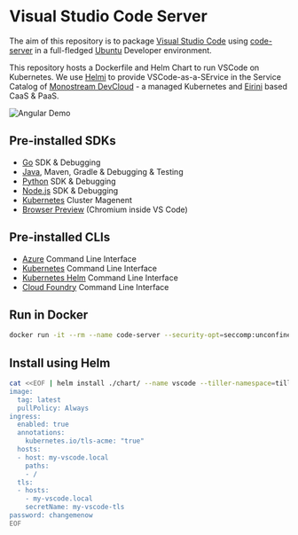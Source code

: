 # Visual Studio Code Server

The aim of this repository is to package [Visual Studio Code](https://code.visualstudio.com/) using [code-server](https://github.com/codercom/code-server) in a full-fledged [Ubuntu](https://www.ubuntu.com/desktop/developers) Developer environment.

This repository hosts a Dockerfile and Helm Chart to run VSCode on Kubernetes. We use [Helmi](https://github.com/monostream/helmi) to provide VSCode-as-a-SErvice in the Service Catalog of [Monostream DevCloud](https://www.monostream.com/cloud) - a managed Kubernetes and [Eirini](https://www.cloudfoundry.org/project-eirini/) based CaaS & PaaS.

![Angular Demo](docs/demo_ng.png)

## Pre-installed SDKs

- [Go](https://golang.org/) SDK & Debugging
- [Java](https://openjdk.java.net/), Maven, Gradle & Debugging & Testing
- [Python](https://www.python.org/) SDK & Debugging
- [Node.js](https://nodejs.org) SDK & Debugging
- [Kubernetes](https://kubernetes.io/) Cluster Magenent
- [Browser Preview](https://github.com/auchenberg/vscode-browser-preview) (Chromium inside VS Code)

## Pre-installed CLIs

- [Azure](https://docs.microsoft.com/en-us/cli/) Command Line Interface
- [Kubernetes](https://kubectl.docs.kubernetes.io/) Command Line Interface
- [Kubernetes Helm](https://helm.sh/) Command Line Interface
- [Cloud Foundry](https://docs.cloudfoundry.org/cf-cli/) Command Line Interface

## Run in Docker

```bash
docker run -it --rm --name code-server --security-opt=seccomp:unconfined -p 127.0.0.1:8080:8080 -v $(pwd)/project:/home/coder/project monostream/code-server:latest --allow-http --no-auth
```

## Install using Helm

```bash
cat <<EOF | helm install ./chart/ --name vscode --tiller-namespace=tiller -f -
image:
  tag: latest
  pullPolicy: Always
ingress:
  enabled: true
  annotations:
    kubernetes.io/tls-acme: "true"  
  hosts:
  - host: my-vscode.local
    paths:
    - /
  tls:
  - hosts:
    - my-vscode.local
    secretName: my-vscode-tls
password: changemenow
EOF
```